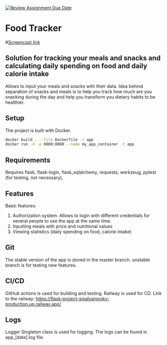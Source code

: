 [![Review Assignment Due Date](https://classroom.github.com/assets/deadline-readme-button-22041afd0340ce965d47ae6ef1cefeee28c7c493a6346c4f15d667ab976d596c.svg)](https://classroom.github.com/a/d2zEkl7e)
# Food Tracker

#[Screencast link](https://youtu.be/9jqmuFz4e9g)

## Solution for tracking your meals and snacks and calculating daily spending on food and daily calorie intake

Allows to input your meals and snacks with their data. Idea behind separation of snacks and meals is to help you track how much are you snacking during the day and help you transform you dietary habits to be healthier.

## Setup

The project is built with Docker. 
```bash
docker build . --file Dockerfile -t app
docker run -d -p 8080:8080 --name my_app_container -t app
```

## Requirements

Requires flask, flask-login, flask_sqlalchemy, requests, werkzeug, pytest (for testing, not necessary), 
## Features

Basic features:
1. Authorization system. Allows to login with different credentials for several people to use the app at the same time.
2. Inputting meals with price and nutritional values
3. Viewing statistics (daily spending on food, calorie intake)


## Git

The stable version of the app is stored in the master branch. unstable branch is for testing new features.

## CI/CD

GitHub actions is used for building and testing. Railway is used for CD. Link to the railway:
https://flask-project-smalyarovsky-production.up.railway.app/

## Logs

Logger Singleton class is used for logging. The logs can be found in app_[date].log file. 
